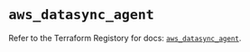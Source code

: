 # `aws_datasync_agent`

Refer to the Terraform Registory for docs: [`aws_datasync_agent`](https://registry.terraform.io/providers/hashicorp/aws/5.14.0/docs/resources/datasync_agent).
